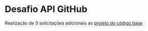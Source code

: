 # Desafio API GitHub
Realização de 3 solicitações adicionais ao [projeto do código base](https://github.com/AmandaMeneghini/projeto-inicial-fetch-github-api.git)
